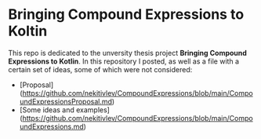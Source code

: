 # Bringing Compound Expressions to Koltin
This repo is dedicated to the unversity thesis project **Bringing Compound Expressions to Kotlin**.
In this repository I posted, as well as a file with a certain set of ideas, some of which were not considered:
* [Proposal] (https://github.com/nekitivlev/CompoundExpressions/blob/main/CompoundExpressionsProposal.md)
* [Some ideas and examples] (https://github.com/nekitivlev/CompoundExpressions/blob/main/CompoundExpressions.md)
